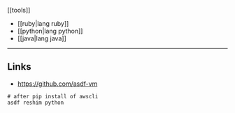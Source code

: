 [[tools]]
- [[ruby|lang ruby]]
- [[python|lang python]]
- [[java|lang java]]
---
## Links
- https://github.com/asdf-vm


```
# after pip install of awscli
asdf reshim python
```